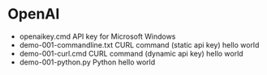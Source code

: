 # OpenAI

* openaikey.cmd   API key for Microsoft Windows
* demo-001-commandline.txt   CURL command (static api key) hello world
* demo-001-curl.cmd   CURL command (dynamic api key) hello world
* demo-001-python.py   Python hello world
